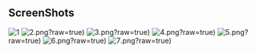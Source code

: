 ## ScreenShots
![1](https://github.com/RP20/shipt-githubAPI/blob/master/screenshots/localhost-8100-(iPhone%206%20Plus).png?raw=true)
![2](https://github.com/RP20/shipt-githubAPI/blob/master/screenshots/localhost-8100-(iPhone%206%20Plus)%20(1).png).png?raw=true)
![3](https://github.com/RP20/shipt-githubAPI/blob/master/screenshots/localhost-8100-(iPhone%206%20Plus)%20(2).png).png?raw=true)
![4](https://github.com/RP20/shipt-githubAPI/blob/master/screenshots/localhost-8100-(iPhone%206%20Plus)%20(3).png).png?raw=true)
![5](https://github.com/RP20/shipt-githubAPI/blob/master/screenshots/localhost-8100-(iPhone%206%20Plus)%20(4).png).png?raw=true)
![6](https://github.com/RP20/shipt-githubAPI/blob/master/screenshots/localhost-8100-(iPhone%206%20Plus)%20(5).png).png?raw=true)
![7](https://github.com/RP20/shipt-githubAPI/blob/master/screenshots/localhost-8100-(iPhone%206%20Plus)%20(6).png).png?raw=true)
